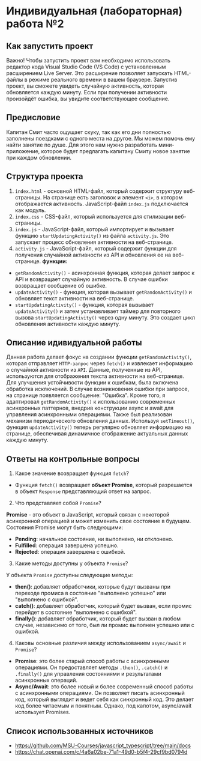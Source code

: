 # Индивидуальная (лабораторная) работа №2

## Как запустить проект
Важно! Чтобы запустить проект вам необходимо использовать редактор кода Visual Studio Code (VS Code) с установленным расширением Live Server. Это расширение позволяет запускать HTML-файлы в режиме реального времени в вашем браузере.
Запустив проект, вы сможете увидеть случайную активность, которая обновляется каждую минуту. Если при получении активности произойдёт ошибка, вы увидите соответствующее сообщение.

## Предисловие

Капитан Смит часто ощущает скуку, так как его дни полностью заполнены поездками с одного места на другое. Мы можем помочь ему найти занятие по душе.
Для этого нам нужно разработать мини-приложение, которое будет предлагать капитану Смиту новое занятие при каждом обновлении.

## Структура проекта
1. `index.html` - основной HTML-файл, который содержит структуру веб-страницы. На странице есть заголовок и элемент `<i>`, в котором отображается активность. JavaScript-файл `index.js` подключается как модуль.
2. `index.css` - CSS-файл, который используется для стилизации веб-страницы.
3. `index.js` - JavaScript-файл, который импортирует и вызывает функцию `startUpdatingActivity()` из файла `activity.js`. Это запускает процесс обновления активности на веб-странице.
4. `activity.js` - JavaScript-файл, который содержит функции для получения случайной активности из API и обновления ее на веб-странице.
**функции:**
* `getRandomActivity()` - асинхронная функция, которая делает запрос к API и возвращает случайную активность. В случае ошибки возвращает сообщение об ошибке.
* `updateActivity()` - функция, которая вызывает `getRandomActivity()` и обновляет текст активности на веб-странице.
* `startUpdatingActivity()` - функция, которая вызывает `updateActivity()` и затем устанавливает таймер для повторного вызова `startUpdatingActivity()` через одну минуту. Это создает цикл обновления активности каждую минуту.

## Описание идивидуальной работы

Данная работа делает фокус на создании функции `getRandomActivity()`, которая отправляет `HTTP-запрос` через `fetch()` и извлекает информацию о случайной активности из `API`. Данные, полученные из API, используются для отображения текста активности на веб-странице. Для улучшения устойчивости функции к ошибкам, была включена обработка исключений. В случае возникновения ошибки при запросе, на странице появляется сообщение: "Ошибка".
Кроме того, я адаптировал `getRandomActivity()` к использованию современных асинхронных паттернов, внедрив конструкции async и await для управления асинхронными операциями. Также был реализован механизм периодического обновления данных. Используя `setTimeout()`, функция `updateActivity()` теперь регулярно обновляет информацию на странице, обеспечивая динамичное отображение актуальных данных каждую минуту.

## Ответы на контрольные вопросы

1. Какое значение возвращает функция `fetch`?

- Функция `fetch()` возвращает **объект Promise**, который разрешается в объект `Response` представляющий ответ на запрос.

2. Что представляет собой `Promise`?

**Promise** - это объект в JavaScript, который связан с некоторой асинхронной операцией и может изменить свое состояние в будущем. Состояния Promise могут быть следующими:
- **Pending**: начальное состояние, ни выполнено, ни отклонено.
- **Fulfilled**: операция завершена успешно.
- **Rejected**: операция завершена с ошибкой.

3. Какие методы доступны у объекта `Promise`?

У объекта `Promise` доступны следующие методы:
- **then()**: добавляет обработчики, которые будут вызваны при переходе промиса в состояние "выполнено успешно" или "выполнено с ошибкой".
- **catch()**: добавляет обработчик, который будет вызван, если промис перейдет в состояние "выполнено с ошибкой".
- **finally()**: добавляет обработчик, который будет вызван в любом случае, независимо от того, был ли промис выполнен успешно или с ошибкой.

4. Каковы основные различия между использованием `async/await` и `Promise`?

- **Promise**: это более старый способ работы с асинхронными операциями. Он предоставляет методы `.then()`, `.catch()` и `.finally()` для управления состояниями и результатами асинхронных операций.
- **Async/Await**: это более новый и более современный способ работы с асинхронными операциями. Он позволяет писать асинхронный код, который выглядит и ведет себя как синхронный код. Это делает код более читаемым и понятным. Однако, под капотом, async/await использует Promises.

## Список использованных источников
- https://github.com/MSU-Courses/javascript_typescript/tree/main/docs
- https://chat.openai.com/c/4a6a02be-71a1-49d0-b5f4-29cf9bd0794d
